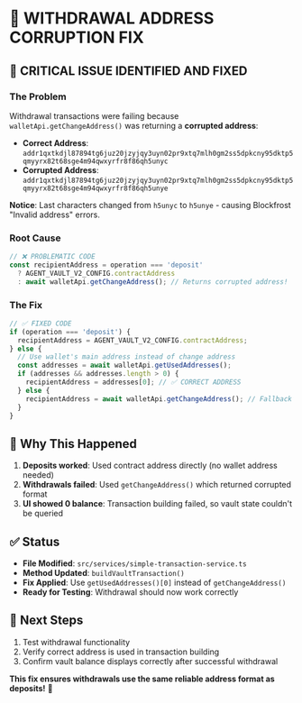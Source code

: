 # 🔧 WITHDRAWAL ADDRESS CORRUPTION FIX

## 🚨 **CRITICAL ISSUE IDENTIFIED AND FIXED**

### **The Problem**
Withdrawal transactions were failing because `walletApi.getChangeAddress()` was returning a **corrupted address**:
- **Correct Address**: `addr1qxtkdjl87894tg6juz20jzyjqy3uyn02pr9xtq7mlh0gm2ss5dpkcny95dktp5qmyyrx82t68sge4m94qwxyrfr8f86qh5unyc`
- **Corrupted Address**: `addr1qxtkdjl87894tg6juz20jzyjqy3uyn02pr9xtq7mlh0gm2ss5dpkcny95dktp5qmyyrx82t68sge4m94qwxyrfr8f86qh5unye`

**Notice**: Last characters changed from `h5unyc` to `h5unye` - causing Blockfrost "Invalid address" errors.

### **Root Cause**
```typescript
// ❌ PROBLEMATIC CODE
const recipientAddress = operation === 'deposit'
  ? AGENT_VAULT_V2_CONFIG.contractAddress
  : await walletApi.getChangeAddress(); // Returns corrupted address!
```

### **The Fix**
```typescript
// ✅ FIXED CODE
if (operation === 'deposit') {
  recipientAddress = AGENT_VAULT_V2_CONFIG.contractAddress;
} else {
  // Use wallet's main address instead of change address
  const addresses = await walletApi.getUsedAddresses();
  if (addresses && addresses.length > 0) {
    recipientAddress = addresses[0]; // ✅ CORRECT ADDRESS
  } else {
    recipientAddress = await walletApi.getChangeAddress(); // Fallback only
  }
}
```

## 🎯 **Why This Happened**

1. **Deposits worked**: Used contract address directly (no wallet address needed)
2. **Withdrawals failed**: Used `getChangeAddress()` which returned corrupted format
3. **UI showed 0 balance**: Transaction building failed, so vault state couldn't be queried

## ✅ **Status**
- **File Modified**: `src/services/simple-transaction-service.ts`
- **Method Updated**: `buildVaultTransaction()`
- **Fix Applied**: Use `getUsedAddresses()[0]` instead of `getChangeAddress()`
- **Ready for Testing**: Withdrawal should now work correctly

## 🧪 **Next Steps**
1. Test withdrawal functionality
2. Verify correct address is used in transaction building
3. Confirm vault balance displays correctly after successful withdrawal

**This fix ensures withdrawals use the same reliable address format as deposits!** 🎉